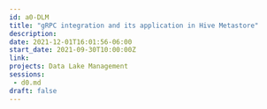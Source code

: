 ```yaml
---
id: a0-DLM
title: "gRPC integration and its application in Hive Metastore"
description: 
date: 2021-12-01T16:01:56-06:00
start_date: 2021-09-30T10:00:00Z
link: 
projects: Data Lake Management
sessions: 
 - d0.md
draft: false
---
```



